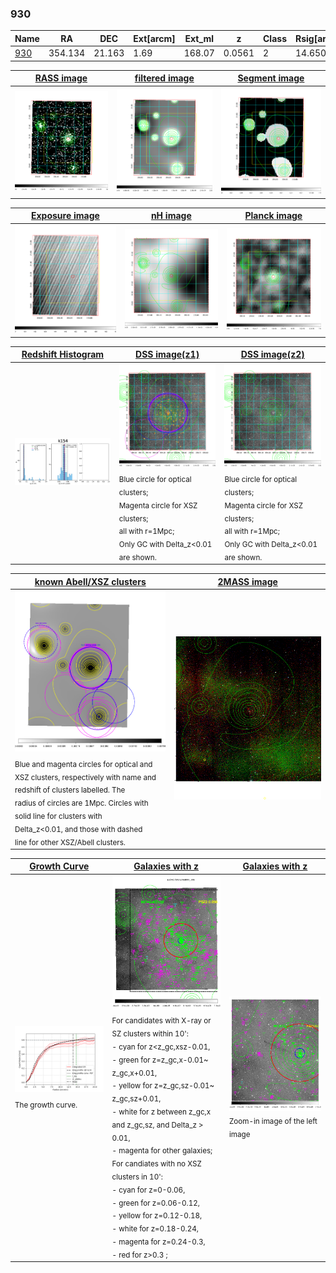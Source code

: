 <div STYLE="page-break-after: always;"></div>

### 930

|Name          |RA          |DEC      | Ext[arcm] | Ext_ml | z    | Class| Rsig[arcmin] | CRsig[c/s] | CR500[c/s] | R500[Mpc] |L500[erg/s]|F500[erg/s/cm^2]| M500[Msun]|Tx[keV]|beta|GC(XSZ,Delta_z<0.01)| GC(OPT,Delta_z<0.01)|GC|alias|
|--------------|------------|------------|---|---|-----------|--------|------|------|----|----|----|----|----|----|----|----|----|----|---|
|[930](script/930.md)     | 354.134       | 21.163       | 1.69    | 168.07   | 0.0561 | 2   | 14.650 |0.598 |0.592 |0.895 |8.076e+43 |1.076e-11 |2.150e+14 |3.494 |0.878 |Tar, |Wen, |Tar, |k154|

|[RASS image](../image/930/930_img.pdf)|[filtered image](../image/930/930_fil.pdf)|[Segment image](../image/930/930_seg.pdf)|
|-------------------|--------------------|-------------------|
| <img src="../image/930/930_img.png" width="300">  | <img src="../image/930/930_fil.png" width="300">   | <img src="../image/930/930_seg.png" width="300">  |

|[Exposure image](../image/930/930_mex.pdf)| [nH image](../image/930/930_nh.pdf)| [Planck image](../image/930/930_p.pdf)|
|-------------------|--------------------|-------------------|
|<img src="../image/930/930_mex.png" width="300">   | <img src="../image/930/930_nh.png" width="300">    | <img src="../image/930/930_p.png" width="300"> |

|[Redshift Histogram](../image/930/930_zg.pdf) | [DSS image(z1)](../image/930/930_dss_z1.pdf)      |  [DSS image(z2)](../image/930/930_dss_z2.pdf)    |
|-------------------|--------------------|-------------------|
|<img src="../image/930/930_zg.png" width="300"> |<img src="../image/930/930_dss_z1.png" width="300"> <sub><br>Blue circle for optical clusters; <br>Magenta circle for XSZ clusters; <br>all with r=1Mpc; <br>Only GC with Delta_z<0.01 are shown. </sub>| <img src="../image/930/930_dss_z2.png" width="300"><sub><br>Blue circle for optical clusters; <br>Magenta circle for XSZ clusters; <br>all with r=1Mpc; <br>Only GC with Delta_z<0.01 are shown. </sub> |

|[known Abell/XSZ clusters](../image/930/930_m.pdf) | [2MASS image](../image/930/930_2mass.pdf)      |
|-------------------|-------------------|
|<img src=../image/930/930_m.png width="300"> <sub><br>Blue and magenta circles for optical and <br>XSZ clusters, respectively with name and <br>redshift of clusters labelled. The <br>radius of circles are 1Mpc. Circles with <br>solid line for clusters with <br>Delta_z<0.01, and those with dashed <br>line for other XSZ/Abell clusters.        </sub>|<img src="../image/930/930_2mass.png" width="300">  |

|[Growth Curve](../image/930/930_gca_all.png) |[Galaxies with z](../image/930/930_opt_ned.pdf) |[Galaxies with z](../image/930/930_opt_ned_zoom.pdf) |
|-------------------|-------------------|-------------------|
| <img src="../image/930/930_gca_all.png" width="300"> <sub><br>The growth curve.</sub>| <img src=../image/930/930_opt_ned.png width="300"> <br><sub> For candidates with X-ray or SZ clusters within 10': <br> - cyan for z<z_gc,xsz-0.01, <br> - green for z=z_gc,x-0.01~ z_gc,x+0.01, <br> - yellow for z=z_gc,sz-0.01~ z_gc,sz+0.01, <br> - white for z between z_gc,x and z_gc,sz, and Delta_z > 0.01, <br> - magenta for other galaxies; <br>For candiates with no XSZ clusters in 10': <br> - cyan for z=0-0.06, <br> - green for z=0.06-0.12, <br> - yellow for z=0.12-0.18, <br> - white for z=0.18-0.24, <br> - magenta for z=0.24-0.3, <br> - red for z>0.3 ;  </sub>|<img src=../image/930/930_opt_ned_zoom.png width="300">  <br><sub> Zoom-in image of the left image</sub>|




